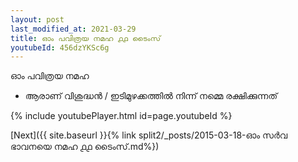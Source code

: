 ```yaml
---
layout: post
last_modified_at: 2021-03-29
title: ഓം പവിത്രയ നമഹ ൧൧ ടൈംസ്
youtubeId: 456dzYKSc6g
---
```

 
 
 ഓം പവിത്രയ നമഹ 
 
 -  ആരാണ് വിശുദ്ധൻ / ഇടിമുഴക്കത്തിൽ നിന്ന് നമ്മെ രക്ഷിക്കുന്നത് 
 
  
 
  
 
 
 
 
 
 


{% include youtubePlayer.html id=page.youtubeId %}
 
[Next]({{ site.baseurl }}{% link  split2/_posts/2015-03-18-ഓം സർവ ഭാവനയെ നമഹ ൧൧ ടൈംസ്.md%})
 
